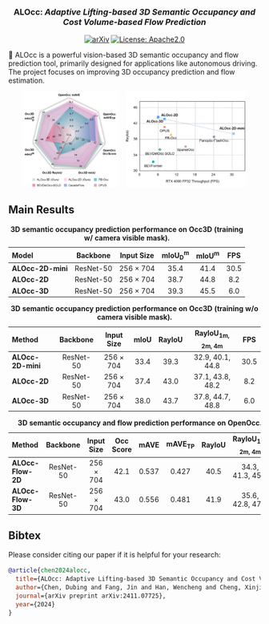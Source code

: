 <div id="top" align="center">

    
### **ALOcc:** *Adaptive Lifting-based 3D Semantic Occupancy and Cost Volume-based Flow Prediction*


[![arXiv](https://img.shields.io/badge/arXiv-2411.07725-b31b1b.svg)](https://arxiv.org/abs/2411.07725)
[![License: Apache2.0](https://img.shields.io/badge/license-Apache%202.0-blue.svg)](#licenseandcitation)

</div>


🚗 ALOcc is a powerful vision-based 3D semantic occupancy and flow prediction tool, primarily designed for applications like autonomous driving. The project focuses on improving 3D occupancy prediction and flow estimation.

<p align="center">
  <img src="assets/1.png" width="38%" style="margin-right: 10px;">
  <img src="assets/2.png" width="48%">
</p>


## Main Results

<table>
<caption><b>3D semantic occupancy prediction performance on Occ3D (training w/ camera visible mask).</b></caption>
  <thead>
    <tr>
      <th align="left">Model</th>
      <th align="center">Backbone</th>
      <th align="center">Input Size</th>
      <th align="center">mIoU<sub>D</sub><sup>m</sup></th>
      <th align="center">mIoU<sup>m</sup></th>
      <th align="center">FPS</th>
    </tr>
  </thead>
  <tbody>
    <tr>
      <td><b>ALOcc-2D-mini</b></td>
      <td align="center">ResNet-50</td>
      <td align="center">256 × 704</td>
      <td align="center">35.4</td>
      <td align="center">41.4</td>
      <td align="center">30.5</td>
    </tr>
    <tr>
      <td><b>ALOcc-2D</b></td>
      <td align="center">ResNet-50</td>
      <td align="center">256 × 704</td>
      <td align="center">38.7</td>
      <td align="center">44.8</td>
      <td align="center">8.2</td>
    </tr>
    <tr>
      <td><b>ALOcc-3D</b></td>
      <td align="center">ResNet-50</td>
      <td align="center">256 × 704</td>
      <td align="center">39.3</td>
      <td align="center">45.5</td>
      <td align="center">6.0</td>
    </tr>
  </tbody>
</table>


<table>
  <caption><b>3D semantic occupancy prediction performance on Occ3D (training w/o camera visible mask).</b></caption>
  <thead>
    <tr>
      <th align="left">Method</th>
      <th align="center">Backbone</th>
      <th align="center">Input Size</th>
      <th align="center">mIoU</th>
      <th align="center">RayIoU</th>
      <th align="center">RayIoU<sub>1m, 2m, 4m</sub></th>
      <th align="center">FPS</th>
    </tr>
  </thead>
  <tbody>
    <tr>
      <td><b>ALOcc-2D-mini</b></td>
      <td align="center">ResNet-50</td>
      <td align="center">256 × 704</td>
      <td align="center">33.4</td>
      <td align="center">39.3</td>
      <td align="center">32.9, 40.1, 44.8</td>
      <td align="center">30.5</td>
    </tr>
    <tr>
      <td><b>ALOcc-2D</b></td>
      <td align="center">ResNet-50</td>
      <td align="center">256 × 704</td>
      <td align="center">37.4</td>
      <td align="center">43.0</td>
      <td align="center">37.1, 43.8, 48.2</td>
      <td align="center">8.2</td>
    </tr>
    <tr>
      <td><b>ALOcc-3D</b></td>
      <td align="center">ResNet-50</td>
      <td align="center">256 × 704</td>
      <td align="center">38.0</td>
      <td align="center">43.7</td>
      <td align="center">37.8, 44.7, 48.8</td>
      <td align="center">6.0</td>
    </tr>
  </tbody>
</table>


<table>
  <caption><b>3D semantic occupancy and flow prediction performance on OpenOcc.</b></caption>
  <thead>
    <tr>
      <th align="left">Method</th>
      <th align="center">Backbone</th>
      <th align="center">Input Size</th>
      <th align="center">Occ Score</th>
      <th align="center">mAVE</th>
      <th align="center">mAVE<sub>TP</sub></th>
      <th align="center">RayIoU</th>
      <th align="center">RayIoU<sub>1m, 2m, 4m</sub></th>
    </tr>
  </thead>
  <tbody>
    <tr>
      <td><b>ALOcc-Flow-2D</b></td>
      <td align="center">ResNet-50</td>
      <td align="center">256 × 704</td>
      <td align="center">42.1</td>
      <td align="center">0.537</td>
      <td align="center">0.427</td>
      <td align="center">40.5</td>
      <td align="center">34.3, 41.3, 45.8</td>
    </tr>
    <tr>
      <td><b>ALOcc-Flow-3D</b></td>
      <td align="center">ResNet-50</td>
      <td align="center">256 × 704</td>
      <td align="center">43.0</td>
      <td align="center">0.556</td>
      <td align="center">0.481</td>
      <td align="center">41.9</td>
      <td align="center">35.6, 42.8, 47.4</td>
    </tr>
  </tbody>
</table>


## Bibtex
Please consider citing our paper if it is helpful for your research:
```BibTeX
@article{chen2024alocc,
  title={ALOcc: Adaptive Lifting-based 3D Semantic Occupancy and Cost Volume-based Flow Prediction},
  author={Chen, Dubing and Fang, Jin and Han, Wencheng and Cheng, Xinjing and Yin, Junbo and Xu, Chenzhong and Khan, Fahad Shahbaz and Shen, Jianbing},
  journal={arXiv preprint arXiv:2411.07725},
  year={2024}
}
```